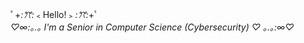 ﾟ+*:ꔫ:*﹤Hello!﹥*:ꔫ:*+ﾟ 
<br> *♡∞:｡.｡ I'm a Senior in Computer Science (Cybersecurity) ♡	｡.｡:∞♡*

<!---
ackiewackie/ackiewackie is a ✨ special ✨ repository because its `README.md` (this file) appears on your GitHub profile.
You can click the Preview link to take a look at your changes.
--->
